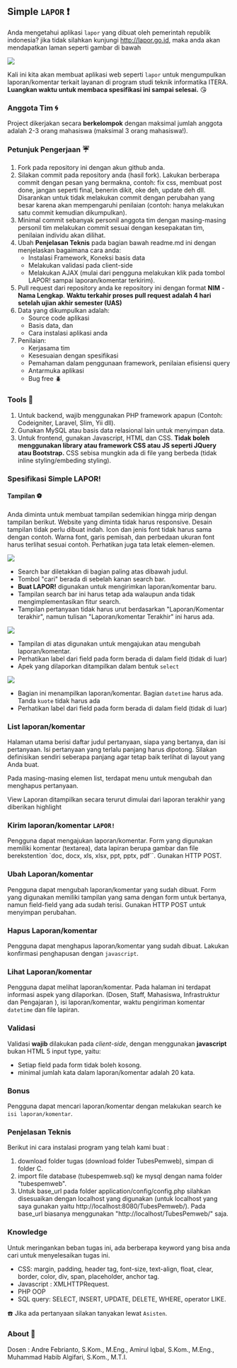 ## Simple `LAPOR` :heavy_exclamation_mark:
Anda mengetahui aplikasi `lapor` yang dibuat oleh pemerintah republik indonesia? jika tidak silahkan kunjungi 
http://lapor.go.id, maka anda akan mendapatkan laman seperti gambar di bawah

![](tampilan/lapor.png)

Kali ini kita akan membuat aplikasi web seperti `lapor` untuk mengumpulkan laporan/komentar terkait layanan
di program studi teknik informatika ITERA.
**Luangkan waktu untuk membaca spesifikasi ini sampai selesai.** :kissing_heart:

### Anggota Tim :cyclone:
Project dikerjakan secara **berkelompok** dengan maksimal jumlah anggota adalah 2-3 orang mahasiswa (maksimal 3 orang mahasiswa!).

### Petunjuk Pengerjaan :umbrella:
1. Fork pada repository ini dengan akun github anda.
2. Silakan commit pada repository anda (hasil fork). Lakukan berberapa commit dengan pesan yang bermakna,
contoh: fix css, membuat post done, jangan seperti final, benerin dikit, oke deh, update deh dll. 
Disarankan untuk tidak melakukan commit dengan perubahan yang besar karena akan mempengaruhi 
penilaian (contoh: hanya melakukan satu commit kemudian dikumpulkan).
3. Minimal commit sebanyak personil anggota tim dengan masing-masing personil tim melakukan commit sesuai dengan kesepakatan tim, penilaian individu akan dilihat.
4. Ubah **Penjelasan Teknis** pada bagian bawah readme.md ini dengan menjelaskan bagaimana cara anda:
   - Instalasi Framework, Koneksi basis data 
   - Melakukan validasi pada client-side
   - Melakukan AJAX (mulai dari pengguna melakukan klik pada tombol LAPOR! sampai laporan/komentar terkirim).
5. Pull request dari repository anda ke repository ini dengan 
format **NIM** - **Nama Lengkap**. **Waktu terkahir proses pull request adalah 4 hari setelah 
ujian akhir semester (UAS)**
6. Data yang dikumpulkan adalah:
   - Source code aplikasi
   - Basis data, dan
   - Cara instalasi aplikasi anda
7. Penilaian:
   - Kerjasama tim
   - Kesesuaian dengan spesifikasi
   - Pemahaman dalam penggunaan framework, penilaian efisiensi query
   - Antarmuka aplikasi
   - Bug free :beetle:
   
### Tools :hammer:
1. Untuk backend, wajib menggunakan PHP framework apapun (Contoh: Codeigniter, Laravel, Slim, Yii dll).
2. Gunakan MySQL atau basis data relasional lain untuk menyimpan data.
3. Untuk frontend, gunakan Javascript, HTML dan CSS. **Tidak boleh menggunakan library atau framework CSS atau JS seperti 
JQuery atau Bootstrap.** CSS sebisa mungkin ada di file yang berbeda (tidak inline styling/embeding styling).

### Spesifikasi Simple LAPOR!
#### Tampilan :soccer:
Anda diminta untuk membuat tampilan sedemikian hingga mirip dengan tampilan berikut. Website yang diminta tidak harus 
responsive. Desain tampilan tidak perlu dibuat indah. Icon dan jenis font tidak harus sama dengan contoh. Warna font, 
garis pemisah, dan perbedaan ukuran font harus terlihat sesuai contoh. Perhatikan juga tata letak elemen-elemen.

![](tampilan/utama.png)
- Search bar diletakkan di bagian paling atas dibawah judul.
- Tombol "cari" berada di sebelah kanan search bar.
- **Buat LAPOR!** digunakan untuk mengirimkan laporan/komentar baru.
- Tampilan search bar ini harus tetap ada walaupun anda tidak mengimplementasikan fitur search.
- Tampilan pertanyaan tidak harus urut berdasarkan "Laporan/Komentar terakhir", 
namun tulisan "Laporan/komentar Terakhir" ini harus ada.

![](tampilan/buat.png)
- Tampilan di atas digunakan untuk mengajukan atau mengubah laporan/komentar.
- Perhatikan label dari field pada form berada di dalam field (tidak di luar)
- Apek yang dilaporkan ditampilkan dalam bentuk `select`

![](tampilan/detail.png)
- Bagian ini menampilkan laporan/komentar. Bagian `datetime` harus ada. Tanda `kuote` tidak harus ada
- Perhatikan label dari field pada form berada di dalam field (tidak di luar)

### List laporan/komentar
Halaman utama berisi daftar judul pertanyaan, siapa yang bertanya, dan isi pertanyaan. Isi pertanyaan yang terlalu 
panjang harus dipotong. Silakan definisikan sendiri seberapa panjang agar tetap baik terlihat di layout yang Anda buat.

Pada masing-masing elemen list, terdapat menu untuk mengubah dan menghapus pertanyaan.

View Laporan ditampilkan secara terurut dimulai dari laporan terakhir yang diberikan highlight

### Kirim laporan/komentar `LAPOR!`
Pengguna dapat mengajukan laporan/komentar. Form yang digunakan memiliki komentar (textarea), 
data lapiran berupa gambar 
dan file berekstention `doc, docx, xls, xlsx, ppt, pptx, pdf``. Gunakan HTTP POST.

### Ubah Laporan/komentar
Pengguna dapat mengubah laporan/komentar yang sudah dibuat. Form yang digunakan memiliki tampilan yang sama dengan 
form untuk bertanya, namun field-field yang ada sudah terisi. Gunakan HTTP POST untuk menyimpan perubahan.

### Hapus Laporan/komentar
Pengguna dapat menghapus laporan/komentar yang sudah dibuat. Lakukan konfirmasi penghapusan dengan `javascript`.

### Lihat Laporan/komentar
Pengguna dapat melihat laporan/komentar. Pada halaman ini terdapat informasi aspek yang dilaporkan.
(Dosen, Staff, Mahasiswa, Infrastruktur dan Pengajaran ), isi laporan/komentar, waktu pengiriman komentar `datetime` 
dan file lapiran. 

### Validasi
Validasi **wajib** dilakukan pada *client-side*, dengan menggunakan **javascript** bukan HTML 5 input type, yaitu:
- Setiap field pada form tidak boleh kosong.
- minimal jumlah kata dalam laporan/komentar adalah 20 kata.

### Bonus
Pengguna dapat mencari laporan/komentar dengan melakukan search ke `isi laporan/komentar`.

### Penjelasan Teknis
Berikut ini cara instalasi program yang telah kami buat :
1. download folder tugas (download folder TubesPemweb), simpan di folder C.
2. import file database (tubespemweb.sql) ke mysql dengan nama folder "tubespemweb".
3. Untuk base_url pada folder application/config/config.php silahkan disesuaikan dengan localhost yang digunakan (untuk localhost yang saya gunakan yaitu http://localhost:8080/TubesPemweb/). Pada base_url biasanya menggunakan "http://localhost/TubesPemweb/" saja.

### Knowledge
Untuk meringankan beban tugas ini, ada berberapa keyword yang bisa anda cari untuk menyelesaikan tugas ini.
- CSS: margin, padding, header tag, font-size, text-align, float, clear, border, color, div, span, placeholder, 
anchor tag.
- Javascript : XMLHTTPRequest.
- PHP OOP
- SQL query: SELECT, INSERT, UPDATE, DELETE, WHERE, operator LIKE.

:telephone: Jika ada pertanyaan silakan tanyakan lewat `Asisten`.

### About :honeybee:

Dosen       : Andre Febrianto, S.Kom., M.Eng., Amirul Iqbal, S.Kom., M.Eng., Muhammad Habib Algifari, S.Kom., M.T.I.
